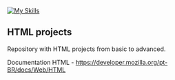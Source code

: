 [![My Skills](https://skillicons.dev/icons?i=html)](https://skillicons.dev)


## HTML projects
Repository with HTML projects from basic to advanced.

Documentation HTML - https://developer.mozilla.org/pt-BR/docs/Web/HTML

